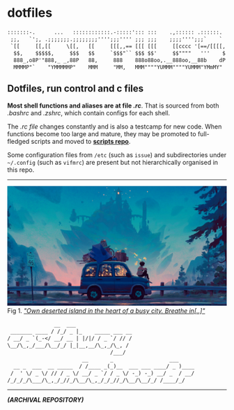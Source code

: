 # dotfiles

    :::::::-.      ...   ::::::::::::.-:::::'::: :::    .,:::::: .::::::. 
     ;;,   `';, .;;;;;;;.;;;;;;;;'''';;;'''' ;;; ;;;    ;;;;'''';;;`    ` 
     `[[     [[,[[     \[[,   [[     [[[,,== [[[ [[[     [[cccc '[==/[[[[,
      $$,    $$$$$,     $$$   $$     `$$$"`` $$$ $$'     $$""""   '''    $
      888_,o8P'"888,_ _,88P   88,     888    888o88oo,.__888oo,__88b    dP
      MMMMP"`    "YMMMMMP"    MMM     "MM,   MMM""""YUMMM""""YUMMM"YMmMY" 

## Dotfiles, run control and c files

__Most shell functions and aliases are at file *.rc*__. That is sourced from
both _.bashrc_ and _.zshrc_, which contain configs for each shell.

The _.rc file_ changes constantly and is also a testcamp for new code.
When functions become too large and mature, they may be promoted to
full-fledged scripts and moved to __[scripts repo](https://github.com/mountaineerbr/scripts)__.

Some configuration files from `/etc` (such as `issue`) and subdirectories under `~/.config` (such as `vifmrc`) are present but not hierarchically organised in this repo. 

---

![ScreenShot](git_screenshot1.png)
Fig 1. [*"Own deserted island in the heart of a busy city. Breathe in[..]"*](https://www.youtube.com/watch?v=Mu3BfD6wmPg "Chilled Cow by Kupla")

                   __  ___                  
     _______ ____ / /_/ _ |_    _____ ___ __
    / __/ _ `(_-</ __/ __ | |/|/ / _ `/ // /
    \__/\_,_/___/\__/_/ |_|__,__/\_,_/\_, / 
                                     /___/  
                            __       _                  ___     
      __ _  ___  __ _____  / /____ _(_)__  ___ ___ ____/ _ )____
     /  ' \/ _ \/ // / _ \/ __/ _ `/ / _ \/ -_) -_) __/ _  / __/
    /_/_/_/\___/\_,_/_//_/\__/\_,_/_/_//_/\__/\__/_/ /____/_/   
                                                            
---

***(ARCHIVAL REPOSITORY)***

